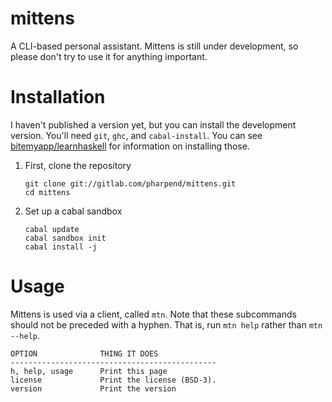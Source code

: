 # mittens

A CLI-based personal assistant. Mittens is still under development, so please
don't try to use it for anything important.

# Installation

I haven't published a version yet, but you can install the development
version. You'll need `git`, `ghc`, and `cabal-install`. You can see
[bitemyapp/learnhaskell][1] for information on installing those.

1.  First, clone the repository

        git clone git://gitlab.com/pharpend/mittens.git
        cd mittens

2.  Set up a cabal sandbox

        cabal update
        cabal sandbox init
        cabal install -j

# Usage

Mittens is used via a client, called `mtn`. Note that these subcommands should
not be preceded with a hyphen. That is, run `mtn help` rather than `mtn --help`.

    OPTION              THING IT DOES
    ----------------------------------------------
    h, help, usage      Print this page
    license             Print the license (BSD-3).
    version             Print the version

        
[1]: //github.com/bitemyapp/learnhaskell
